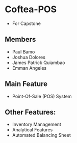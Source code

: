 # Coftea-POS
- For Capstone
## Members
- Paul Bamo
- Joshua Dolores
- James Patrick Quiambao
- Emman Angeles
  
## Main Feature
- Point-Of-Sale (POS) System 
## Other Features: 
- Inventory Management
- Analytical Features
- Automated Balancing Sheet

